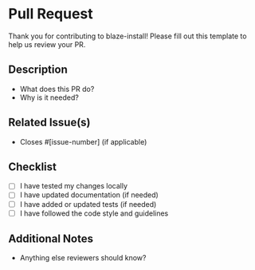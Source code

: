 # Pull Request

Thank you for contributing to blaze-install! Please fill out this template to help us review your PR.

## Description
- What does this PR do?
- Why is it needed?

## Related Issue(s)
- Closes #[issue-number] (if applicable)

## Checklist
- [ ] I have tested my changes locally
- [ ] I have updated documentation (if needed)
- [ ] I have added or updated tests (if needed)
- [ ] I have followed the code style and guidelines

## Additional Notes
- Anything else reviewers should know? 